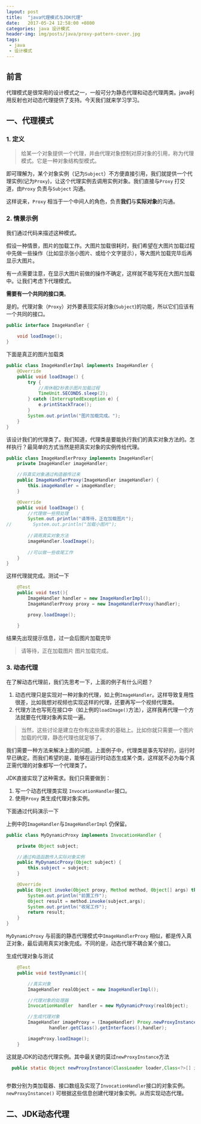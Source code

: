 ```yaml
---
layout: post
title:  "java代理模式与JDK代理"
date:   2017-05-24 12:58:00 +0800
categories: java 设计模式
header-img: img/posts/java/proxy-pattern-cover.jpg
tags:
 - java
 - 设计模式
---
```


## 前言

代理模式是很常用的设计模式之一，一般可分为静态代理和动态代理两类。java利用反射也对动态代理提供了支持。今天我们就来学习学习。

## 一、代理模式

### 1. 定义

> 给某一个对象提供一个代理，并由代理对象控制对原对象的引用，称为代理模式。它是一种对象结构型模式。

即可理解为，某个对象实例（记为`Subject`）不方便直接引用，我们就提供一个代理实例(记为`Proxy`)，让这个代理实例去调用实例对象。我们直接与`Proxy` 打交道，由`Proxy` 负责与`Subject` 沟通。

这样说来，`Proxy` 相当于一个中间人的角色，负责**我们**与**实际对象**的沟通。

### 2. 情景示例

我们通过代码来描述这种模式。

假设一种情景，图片的加载工作。大图片加载很耗时，我们希望在大图片加载过程中先做一些操作（比如显示张小图片、或给个文字提示），等大图片加载完毕后再显示大图片。

有一点需要注意，在显示大图片前做的操作不确定，这样就不能写死在大图片加载中。让我们考虑下代理模式。

**需要有一个共同的接口类**。

是的。代理对象（`Proxy`）对外要表现实际对象(`Subject`)的功能，所以它们应该有一个共同的接口。

```java
public interface ImageHandler {
    
    void loadImage();
}
```

下面是真正的图片加载类

```java
public class ImageHandlerImpl implements ImageHandler {
    @Override
    public void loadImage() {
        try {
            //用休眠2秒表示图片加载过程
            TimeUnit.SECONDS.sleep(2);
        } catch (InterruptedException e) {
            e.printStackTrace();
        }
        System.out.println("图片加载完成。");
    }
}
```
该设计我们的代理类了。我们知道，代理类是要能执行我们的真实对象方法的。怎样执行？最简单的方式当然是把真实对象的实例传给代理。

```java
public class ImageHandlerProxy implements ImageHandler{
    private ImageHandler imageHandler;

    //将真实对象通过构造器传过来
    public ImageHandlerProxy(ImageHandler imageHandler) {
        this.imageHandler = imageHandler;
    }

    @Override
    public void loadImage() {
        //代理做一些预处理
        System.out.println("请等待，正在加载图片");
//        System.out.println("加载小图片");
        
        //调用真实对象方法
        imageHandler.loadImage();
        
        //可以做一些收尾工作
    }
}
```

这样代理就完成。测试一下

```java
    @Test
    public void test(){
        ImageHandler handler = new ImageHandlerImpl();
        ImageHandlerProxy proxy = new ImageHandlerProxy(handler);

        proxy.loadImage();

    }
```
结果先出现提示信息，过一会后图片加载完毕

> 请等待，正在加载图片
图片加载完成。


### 3. 动态代理

在了解动态代理前，我们先思考一下，上面的例子有什么问题？

1.   动态代理只是实现对一种对象的代理，如上例`ImageHandler`。这样导致复用性很差，比如我想对视频也实现这样的代理，还要再写一个视频代理类。
2. 代理方法也写死在接口中（如上例的`loadImage()`方法），这样我再代理一个方法就要在代理对象再实现一遍。

> 当然，这些讨论是建立在你有这些需求的基础上。比如你就只需要一个图片加载的代理，静态代理也就足够了。

我们需要一种方法来解决上面的问题。上面例子中，代理类是事先写好的，运行时早已确定。而我们希望的是，能够在运行时动态生成某个类，这样就不必为每个真正需代理的对象都写一个代理类了。

JDK直接实现了这种需求。我们只需要做到：

1. 写一个动态代理类实现 `InvocationHandler`接口。
2. 使用`Proxy` 类生成代理对象实例。

下面通过代码演示一下

上例中的`ImageHandler`与`ImageHandlerImpl` 仍保留。


```java
public class MyDynamicProxy implements InvocationHandler {

    private Object subject;

    //通过构造函数传入实际对象实例
    public MyDynamicProxy(Object subject) {
        this.subject = subject;
    }

    @Override
    public Object invoke(Object proxy, Method method, Object[] args) throws Throwable {
        System.out.println("前置工作");
        Object result = method.invoke(subject,args);
        System.out.println("收尾工作");
        return result;
    }
}
```
`MyDynamicProxy` 与前面的静态代理模式中`ImageHandlerProxy` 相似，都是传入真正对象，最后调用真实对象完成。不同的是，动态代理不耦合某个接口。

生成代理对象与测试

```java 
    @Test
    public void testDynamic(){

        //真实对象
        ImageHandler realObject = new ImageHandlerImpl();

        //代理对象的处理器
        InvocationHandler  handler = new MyDynamicProxy(realObject);

        //生成代理对象
        ImageHandler imageProxy = (ImageHandler) Proxy.newProxyInstance(handler.getClass().getClassLoader(),
                handler.getClass().getInterfaces(),handler);

        imageProxy.loadImage();
    }
```
这就是JDK的动态代理实例。其中最关键的莫过`newProxyInstance`方法
```java
  public static Object newProxyInstance(ClassLoader loader,Class<?>[] interfaces,InvocationHandler h)
  
```
参数分别为类加载器、接口数组及实现了`InvocationHandler`接口的对象实例。`newProxyInstance()` 可根据这些信息创建代理对象实例。从而实现动态代理。


## 二、JDK动态代理











